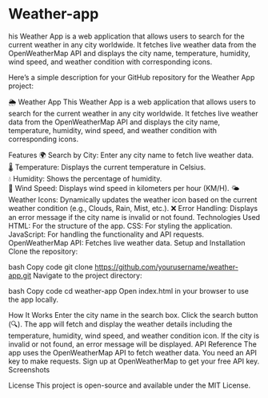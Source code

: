 # Weather-app
his Weather App is a web application that allows users to search for the current weather in any city worldwide. It fetches live weather data from the OpenWeatherMap API and displays the city name, temperature, humidity, wind speed, and weather condition with corresponding icons.


Here’s a simple description for your GitHub repository for the Weather App project:

🌦️ Weather App
This Weather App is a web application that allows users to search for the current weather in any city worldwide. It fetches live weather data from the OpenWeatherMap API and displays the city name, temperature, humidity, wind speed, and weather condition with corresponding icons.

Features
🌍 Search by City: Enter any city name to fetch live weather data.<br>
🌡️ Temperature: Displays the current temperature in Celsius.<br>
💧 Humidity: Shows the percentage of humidity.<br>
💨 Wind Speed: Displays wind speed in kilometers per hour (KM/H).
🌤️ Weather Icons: Dynamically updates the weather icon based on the current weather condition (e.g., Clouds, Rain, Mist, etc.).
❌ Error Handling: Displays an error message if the city name is invalid or not found.
Technologies Used
HTML: For the structure of the app.
CSS: For styling the application.
JavaScript: For handling the functionality and API requests.
OpenWeatherMap API: Fetches live weather data.
Setup and Installation
Clone the repository:

bash
Copy code
git clone https://github.com/yourusername/weather-app.git
Navigate to the project directory:

bash
Copy code
cd weather-app
Open index.html in your browser to use the app locally.

How It Works
Enter the city name in the search box.
Click the search button (🔍).
The app will fetch and display the weather details including the temperature, humidity, wind speed, and weather condition icon.
If the city is invalid or not found, an error message will be displayed.
API Reference
The app uses the OpenWeatherMap API to fetch weather data.
You need an API key to make requests. Sign up at OpenWeatherMap to get your free API key.
Screenshots

License
This project is open-source and available under the MIT License.
